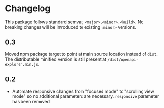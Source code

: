 # Changelog #
This package follows standard semvar, `<major>.<minor>.<build>`. No breaking changes will be introduced to existing `<minor>` versions.

## 0.3 ##
Moved npm package target to point at main source location instead of `dist`. The distributable minified version is still present at `/dist/openapi-explorer.min.js`.

## 0.2 ##
* Automate responsive changes from "focused mode" to "scrolling view mode" so no additional parameters are necessary. `responsive` parameter has been removed
